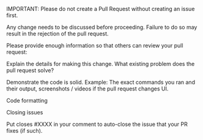 IMPORTANT: Please do not create a Pull Request without creating an issue first.

Any change needs to be discussed before proceeding. Failure to do so may result in the rejection of the pull request.

Please provide enough information so that others can review your pull request:

Explain the details for making this change. What existing problem does the pull request solve?

Demonstrate the code is solid. Example: The exact commands you ran and their output, screenshots / videos if the pull request changes UI.

Code formatting

Closing issues

Put closes #XXXX in your comment to auto-close the issue that your PR fixes (if such).
